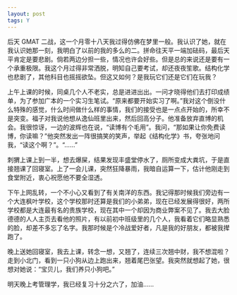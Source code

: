 ```yaml
---
layout: post
tags: Y
---
```


后天 GMAT 二战，这一个月零十八天我过得仿佛在梦里一般。我认识了她，就在我认识她那一刻，我明白了以前的我的多么的二。拼命往天平一端加砝码，最后天平肯定是要悲剧。倘若两边分担一些，情况也许会好些。但是总的来说还是要有一个承重极限。我这个月过得非常洒脱，明知自己要考试，却还夜夜笙歌。结构化学也悲剧了，其他科目也摇摇欲坠。但这又如何？是我玩它们还是它们在玩我？

上午上课的时候，同桌几个人不老实，总是进进出出。一问才晓得他们去打印成绩单，为了参加广本的一个实习生笔试。“原来都要开始实习了啊。”我对这个倒没什么特殊的感觉，什么时间做什么样的事情，我们的接受也是一点点开始的，所幸不是突变。福子对我说他想从逸仙班里出来，然后回高分子。他准备放弃直博的机会。我很惊讶，一边的波辉也在说，“读博有个毛用”。我问，“那如果让你免费读博，你读嘛？”他突然发出一阵很搞笑的笑声，举起《结构化学》书，夸张地问我，“读这个啊？”。“……”

刺猬上课上到一半，想去爆屎，结果发现丰盛堂停水了，厕所变成大粪坑，于是直接翘课了回寝室。上了一会儿课，突然狂降暴雨，我暗自运算一下，估计他刚走到食堂附近，衷心祝愿他不要全湿透。

下午上网乱转，一个不小心又看到了有关南洋的东西。我记得那时候我们旁边有一个大连枫叶学校，这个学校那时还算是我们的小弟弟，现在已经发展得很好，两所学校都是大连最有名的贵族学校，现在其中一个却因为商业弊案不见了。我去大脸德德的人人主页去看他的照片，有以前初中班级里的几个人，我看着它们略显熟悉的脸，却差不多忘了名字。我那时候是个冷战爱好者，凡是我的好朋友，都被我撵跑了。

晚上送她回寝室，我去上课，转念一想，又翘了，连续三次翘中财，我不想混啦？走到小北门，看到一只小狗从边上跑出来，翘着尾巴张望。我突然就想起了她，很想对她说：“宝贝儿，我们养只小狗吧。”

明天晚上考管理学，我已经复习十分之六了，加油……
